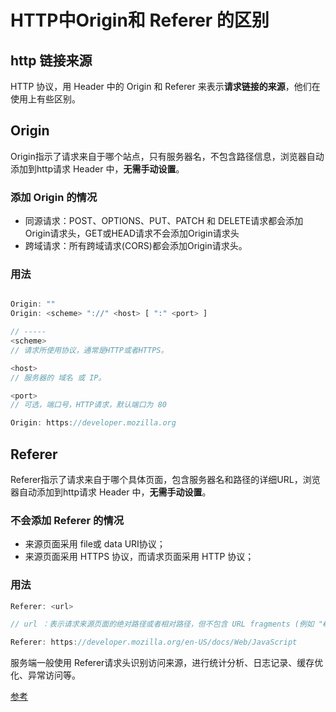 # HTTP中Origin和 Referer 的区别

## http 链接来源

HTTP 协议，用 Header 中的 Origin 和 Referer 来表示**请求链接的来源**，他们在使用上有些区别。

## Origin

Origin指示了请求来自于哪个站点，只有服务器名，不包含路径信息，浏览器自动添加到http请求 Header 中，**无需手动设置**。

### 添加 Origin 的情况

* 同源请求：POST、OPTIONS、PUT、PATCH 和 DELETE请求都会添加Origin请求头，GET或HEAD请求不会添加Origin请求头
* 跨域请求：所有跨域请求(CORS)都会添加Origin请求头。

### 用法

```js

Origin: ""
Origin: <scheme> "://" <host> [ ":" <port> ]

// -----
<scheme>
// 请求所使用协议，通常是HTTP或者HTTPS。

<host>
// 服务器的 域名 或 IP。

<port>
// 可选，端口号，HTTP请求，默认端口为 80

Origin: https://developer.mozilla.org

```

## Referer

Referer指示了请求来自于哪个具体页面，包含服务器名和路径的详细URL，浏览器自动添加到http请求 Header 中，**无需手动设置**。

### 不会添加 Referer 的情况

* 来源页面采用 file或 data URI协议；
* 来源页面采用 HTTPS 协议，而请求页面采用 HTTP 协议；

### 用法

```js
Referer: <url>

// url ：表示请求来源页面的绝对路径或者相对路径，但不包含 URL fragments (例如 "#section")和 userinfo (例如 "https://username:password@example.com/foo/bar/" 中的 "username:password" )

Referer: https://developer.mozilla.org/en-US/docs/Web/JavaScript

```

服务端一般使用 Referer请求头识别访问来源，进行统计分析、日志记录、缓存优化、异常访问等。

[参考](https://learn-anything.cn/http-origin-refer)
